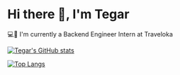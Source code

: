 # Hi there 👋, I'm Tegar

💻👔 I'm currently a Backend Engineer Intern at Traveloka

[![Tegar's GitHub stats](https://readme-stats-mocha-sigma.vercel.app/api?username=tegarabd&show_icons=true&theme=transparent&count_private=true&include_all_commits=true&rank_icon=percentile)](https://percentile.com/tegarabd)

[![Top Langs](https://readme-stats-mocha-sigma.vercel.app/api/top-langs/?username=tegarabd&layout=compact&langs_count=20&theme=transparent&count_private=true&size_weight=0.5&count_weight=0.5)](https://github.com/tegarabd)
